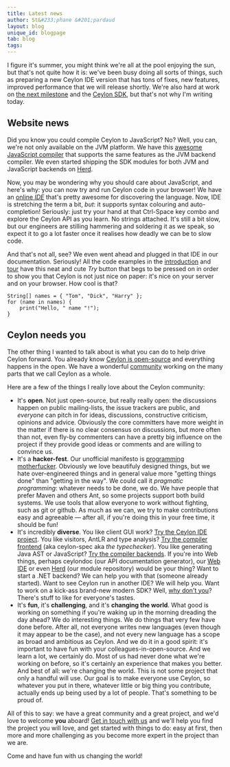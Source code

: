 ```yaml
---
title: Latest news 
author: St&#233;phane &#201;pardaud
layout: blog
unique_id: blogpage
tab: blog
tags:
---
```


I figure it's summer, you might think we're all at the pool enjoying the sun,
but that's not quite how it is: we've been busy doing all sorts of things,
such as preparing a new Ceylon IDE version that has tons of fixes, new features,
improved performance that we will release shortly. We're also hard at work on
[the next milestone](/documentation/1.0/roadmap/#milestone_4) and the
[Ceylon SDK](https://github.com/ceylon/ceylon-sdk), but that's not why I'm writing
today.

## Website news

Did you know you could compile Ceylon to JavaScript? No? Well, you can, we're not
only available on the JVM platform. We have this 
[awesome JavaScript compiler](/documentation/1.0/reference/tool/ceylonc-js/)
that supports the same features as the JVM backend compiler. We even started shipping
the SDK modules for both JVM and JavaScript backends on [Herd](http://modules.ceylon-lang.org).

Now, you may be wondering why you should care about JavaScript, and here's why: you
can now try and run Ceylon code in your browser! We have an [online _IDE_](http://try.ceylon-lang.org)
that's pretty awesome for discovering the language. Now, IDE is stretching the term a bit, *but*:
it supports syntax colouring and auto-completion! Seriously: just try your hand at that Ctrl-Space
key combo and explore the Ceylon API as you learn. No strings attached. It's still a bit slow,
but our engineers are stilling hammering and soldering it as we speak, so expect it to
go a lot faster once it realises how deadly we can be to slow code.

And that's not all, see? We even went ahead and plugged in that IDE in our documentation.
Seriously! All the code examples in the [introduction](/documentation/1.0/introduction)
and [tour](/documentation/1.0/tour) have this neat and cute _Try_ button that begs to be
pressed on in order to show you that Ceylon is not just nice on paper: it's nice on your
server and on your browser. How cool is that?

<!-- cat: void m() { -->
    String[] names = { "Tom", "Dick", "Harry" };
    for (name in names) {
        print("Hello, " name "!");
    }
<!-- cat: } -->

## Ceylon needs you

The other thing I wanted to talk about is what you can do to help drive Ceylon forward. You already
know [Ceylon is open-source](/code/) and everything happens in the open. We have a wonderful
[community](/community/) working on the many parts that we call Ceylon as a whole.

Here are a few of the things I really love about the Ceylon community:

- It's **open**. Not just open-source, but really really open: the discussions happen on public mailing-lists,
  the issue trackers are public, and *everyone* can pitch in for ideas, discussions, constructive criticism,
  opinions and advice. Obviously the core committers have more weight in the matter if there is no clear
  consensus on discussions, but more often than not, even fly-by commenters can have a pretty big influence
  on the project if they provide good ideas or comments and are willing to convince us.
- It's a **hacker-fest**. Our unofficial manifesto is [programming motherfucker](http://programming-motherfucker.com).
  Obviously we love beautifuly designed things, but we hate over-engineered things and in general value more
  "getting things done" than "getting in the way". We could call it _pragmatic programming_: whatever needs to
  be done, we do. We have people that prefer Maven and others Ant, so some projects support both build systems.
  We use tools that allow everyone to work without fighting, such as git or github. As much as we can, we try to
  make contributions easy and agreeable — after all, if you're doing this in your free time, it should be fun!
- It's incredibly **diverse**. You like client GUI work?
  [Try the Ceylon IDE project](https://github.com/ceylon/ceylon-ide-eclipse). You like visitors, AntLR and
  type analysis? [Try the compiler frontend](https://github.com/ceylon/ceylon-spec) (aka ceylon-spec 
  aka _the typechecker_). You like generating Java AST or JavaScript? 
  [Try the compiler backends](https://github.com/ceylon/ceylon-compiler). If you're into Web things, perhaps
  ceylondoc (our API documentation
  generator), our [Web IDE](https://github.com/ceylon/ceylon-web-ide-backend) or even 
  [Herd](https://github.com/ceylon/ceylon-herd) (our module repository) would be your thing? Want to start a .NET backend?
  We can help you with that (someone already started). Want to see Ceylon run in another IDE? We will help you.
  Want to work on a kick-ass brand-new modern SDK? Well, [why don't you](https://github.com/ceylon/ceylon-sdk)?
  There's stuff to like for everyone's tastes.
- It's **fun**, it's **challenging**, and it's **changing the world**. What good is working on something if you're waking up 
  in the morning dreading the day ahead? We do interesting things. We do things that very few have done before.
  After all, not everyone writes new languages (even though it may appear to be the case), and not every new
  language has a scope as broad and ambitious as Ceylon. And we do it in a good spirit: it's important to have
  fun with your colleagues-in-open-source. And we learn a lot, we certainly do. Most of us had never done what
  we're working on before, so it's certainly an experience that makes you better. And best of all: we're changing
  the world. This is not some project that only a handful will use. Our goal is to make everyone use Ceylon, so
  whatever you put in there, whatever little or big thing you contribute, actually ends up being used by a lot of
  people. That's something to be proud of.

All of this to say: we have a great community and a great project, and we'd love to welcome **you** aboard! 
[Get in touch with us](http://groups.google.com/group/ceylon-dev)
and we'll help you find the project you will love, and get started with things to do: easy at first,
then more and more challenging as you become more expert in the project than we are.

Come and have fun with us changing the world!
